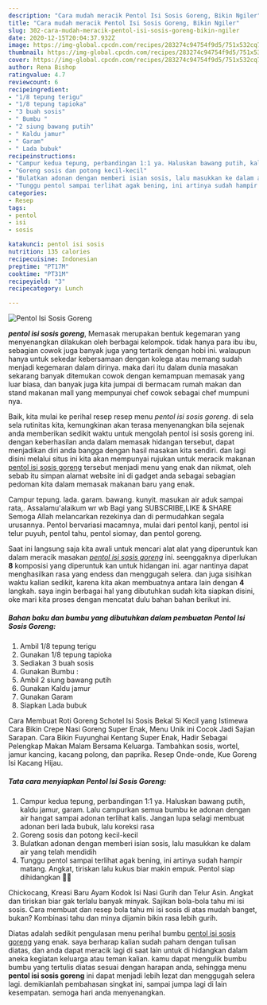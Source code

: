 ```yaml
---
description: "Cara mudah meracik Pentol Isi Sosis Goreng, Bikin Ngiler"
title: "Cara mudah meracik Pentol Isi Sosis Goreng, Bikin Ngiler"
slug: 302-cara-mudah-meracik-pentol-isi-sosis-goreng-bikin-ngiler
date: 2020-12-15T20:04:37.932Z
image: https://img-global.cpcdn.com/recipes/283274c94754f9d5/751x532cq70/pentol-isi-sosis-goreng-foto-resep-utama.jpg
thumbnail: https://img-global.cpcdn.com/recipes/283274c94754f9d5/751x532cq70/pentol-isi-sosis-goreng-foto-resep-utama.jpg
cover: https://img-global.cpcdn.com/recipes/283274c94754f9d5/751x532cq70/pentol-isi-sosis-goreng-foto-resep-utama.jpg
author: Rena Bishop
ratingvalue: 4.7
reviewcount: 6
recipeingredient:
- "1/8 tepung terigu"
- "1/8 tepung tapioka"
- "3 buah sosis"
- " Bumbu "
- "2 siung bawang putih"
- " Kaldu jamur"
- " Garam"
- " Lada bubuk"
recipeinstructions:
- "Campur kedua tepung, perbandingan 1:1 ya. Haluskan bawang putih, kaldu jamur, garam. Lalu campurkan semua bumbu ke adonan dengan air hangat sampai adonan terlihat kalis. Jangan lupa selagi membuat adonan beri lada bubuk, lalu koreksi rasa"
- "Goreng sosis dan potong kecil-kecil"
- "Bulatkan adonan dengan memberi isian sosis, lalu masukkan ke dalam air yang telah mendidih"
- "Tunggu pentol sampai terlihat agak bening, ini artinya sudah hampir matang. Angkat, tiriskan lalu kukus biar makin empuk. Pentol siap dihidangkan 🤗🎉"
categories:
- Resep
tags:
- pentol
- isi
- sosis

katakunci: pentol isi sosis 
nutrition: 135 calories
recipecuisine: Indonesian
preptime: "PT17M"
cooktime: "PT31M"
recipeyield: "3"
recipecategory: Lunch

---
```



![Pentol Isi Sosis Goreng](https://img-global.cpcdn.com/recipes/283274c94754f9d5/751x532cq70/pentol-isi-sosis-goreng-foto-resep-utama.jpg)

<b><i>pentol isi sosis goreng</i></b>, Memasak merupakan bentuk kegemaran yang menyenangkan dilakukan oleh berbagai kelompok. tidak hanya para ibu ibu, sebagian cowok juga banyak juga yang tertarik dengan hobi ini. walaupun hanya untuk sekedar kebersamaan dengan kolega atau memang sudah menjadi kegemaran dalam dirinya. maka dari itu dalam dunia masakan sekarang banyak ditemukan cowok dengan kemampuan memasak yang luar biasa, dan banyak juga kita jumpai di bermacam rumah makan dan stand makanan mall yang mempunyai chef cowok sebagai chef mumpuni nya.

Baik, kita mulai ke perihal resep resep menu <i>pentol isi sosis goreng</i>. di sela sela rutinitas kita, kemungkinan akan terasa menyenangkan bila sejenak anda memberikan sedikit waktu untuk mengolah pentol isi sosis goreng ini. dengan keberhasilan anda dalam memasak hidangan tersebut, dapat menjadikan diri anda bangga dengan hasil masakan kita sendiri. dan lagi disini melalui situs ini kita akan mempunyai rujukan untuk meracik makanan <u>pentol isi sosis goreng</u> tersebut menjadi menu yang enak dan nikmat, oleh sebab itu simpan alamat website ini di gadget anda sebagai sebagian pedoman kita dalam memasak makanan baru yang enak.

Campur tepung. lada. garam. bawang. kunyit. masukan air aduk sampai rata,. Assalamu&#39;alaikum wr wb Bagi yang SUBSCRIBE,LIKE &amp; SHARE Semoga Allah melancarkan rezekinya dan di permudahkan segala urusannya. Pentol bervariasi macamnya, mulai dari pentol kanji, pentol isi telur puyuh, pentol tahu, pentol siomay, dan pentol goreng.


Saat ini langsung saja kita awali untuk mencari alat alat yang diperuntuk kan dalam meracik masakan <u><i>pentol isi sosis goreng</i></u> ini. seenggaknya diperlukan <b>8</b> komposisi yang diperuntuk kan untuk hidangan ini. agar nantinya dapat menghasilkan rasa yang endess dan menggugah selera. dan juga sisihkan waktu kalian sedikit, karena kita akan membuatnya antara lain dengan <b>4</b> langkah. saya ingin berbagai hal yang dibutuhkan sudah kita siapkan disini, oke mari kita proses dengan mencatat dulu bahan bahan berikut ini.

<!--inarticleads1-->

##### Bahan baku dan bumbu yang dibutuhkan dalam pembuatan Pentol Isi Sosis Goreng:

1. Ambil 1/8 tepung terigu
1. Gunakan 1/8 tepung tapioka
1. Sediakan 3 buah sosis
1. Gunakan  Bumbu :
1. Ambil 2 siung bawang putih
1. Gunakan  Kaldu jamur
1. Gunakan  Garam
1. Siapkan  Lada bubuk


Cara Membuat Roti Goreng Schotel Isi Sosis Bekal Si Kecil yang Istimewa Cara Bikin Crepe Nasi Goreng Super Enak, Menu Unik ini Cocok Jadi Sajian Sarapan. Cara Bikin Fuyunghai Kentang Super Enak, Hadir Sebagai Pelengkap Makan Malam Bersama Keluarga. Tambahkan sosis, wortel, jamur kancing, kacang polong, dan paprika. Resep Onde-onde, Kue Goreng Isi Kacang Hijau. 

<!--inarticleads2-->

##### Tata cara menyiapkan Pentol Isi Sosis Goreng:

1. Campur kedua tepung, perbandingan 1:1 ya. Haluskan bawang putih, kaldu jamur, garam. Lalu campurkan semua bumbu ke adonan dengan air hangat sampai adonan terlihat kalis. Jangan lupa selagi membuat adonan beri lada bubuk, lalu koreksi rasa
1. Goreng sosis dan potong kecil-kecil
1. Bulatkan adonan dengan memberi isian sosis, lalu masukkan ke dalam air yang telah mendidih
1. Tunggu pentol sampai terlihat agak bening, ini artinya sudah hampir matang. Angkat, tiriskan lalu kukus biar makin empuk. Pentol siap dihidangkan 🤗🎉


Chickocang, Kreasi Baru Ayam Kodok Isi Nasi Gurih dan Telur Asin. Angkat dan tiriskan biar gak terlalu banyak minyak. Sajikan bola-bola tahu mi isi sosis. Cara membuat dan resep bola tahu mi isi sosis di atas mudah banget, bukan? Kombinasi tahu dan minya dijamin bikin rasa lebih gurih. 

Diatas adalah sedikit pengulasan menu perihal bumbu <u>pentol isi sosis goreng</u> yang enak. saya berharap kalian sudah paham dengan tulisan diatas, dan anda dapat meracik lagi di saat lain untuk di hidangkan dalam aneka kegiatan keluarga atau teman kalian. kamu dapat mengulik bumbu bumbu yang tertulis diatas sesuai dengan harapan anda, sehingga menu <b>pentol isi sosis goreng</b> ini dapat menjadi lebih lezat dan menggugah selera lagi. demikianlah pembahasan singkat ini, sampai jumpa lagi di lain kesempatan. semoga hari anda menyenangkan.
